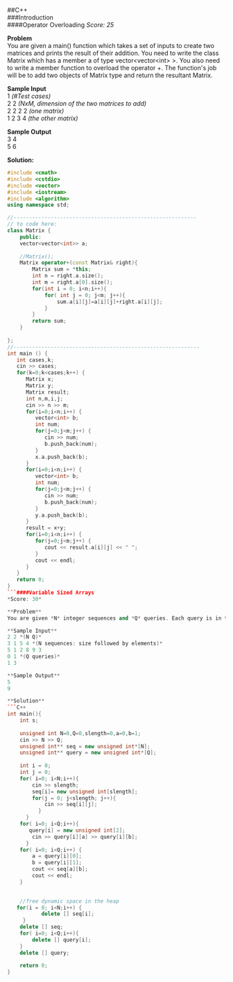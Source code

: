 ##C++   
###Introduction  
####Operator Overloading
*Score: 25*

**Problem**  
You are given a main() function which takes a set of inputs to create two matrices and prints the result of their addition. You need to write the class Matrix which has a member a of type vector\<vector\<int\> \>. You also need to write a member function to overload the operator +. The function's job will be to add two objects of Matrix type and return the resultant Matrix.  

**Sample Input**  
1 	*(#Test cases)*  
2 2 	*(NxM, dimension of the two matrices to add)*  
2 2 2 2 *(one matrix)*	
1 2 3 4 *(the other matrix)* 

**Sample Output**  
3 4  
5 6  

**Solution:**  
```C++
#include <cmath>
#include <cstdio>
#include <vector>
#include <iostream>
#include <algorithm>
using namespace std;

//-----------------------------------------------------------
// to code here:
class Matrix {
    public:
    vector<vector<int>> a;
    
    //Matrix();
    Matrix operator+(const Matrix& right){
        Matrix sum = *this;
        int n = right.a.size();
        int m = right.a[0].size();
        for(int i = 0; i<n;i++){
            for( int j = 0; j<m; j++){
                sum.a[i][j]=a[i][j]+right.a[i][j];
            }
        }
        return sum;
    }
    
};
//------------------------------------------------------------
int main () {
   int cases,k;
   cin >> cases;
   for(k=0;k<cases;k++) {
      Matrix x;
      Matrix y;
      Matrix result;
      int n,m,i,j;
      cin >> n >> m;
      for(i=0;i<n;i++) {
         vector<int> b;
         int num;
         for(j=0;j<m;j++) {
            cin >> num;
            b.push_back(num);
         }
         x.a.push_back(b);
      }
      for(i=0;i<n;i++) {
         vector<int> b;
         int num;
         for(j=0;j<m;j++) {
            cin >> num;
            b.push_back(num);
         }
         y.a.push_back(b);
      }
      result = x+y;
      for(i=0;i<n;i++) {
         for(j=0;j<m;j++) {
            cout << result.a[i][j] << " ";
         }
         cout << endl;
      }
   }  
   return 0;
}
```####Variable Sized Arrays
*Score: 30*  

**Problem**  
You are given *N* integer sequences and *Q* queries. Each query is in the following format: "*a* *b*" where *a* denotes the index of the sequence, and *b* denotes the index of the element in that sequence. Your task is to find the value of the element described in each query.  

**Sample Input**  
2 2 *(N Q)*  
3 1 5 4 *(N sequences: size followed by elements)*  
5 1 2 8 9 3  
0 1 *(Q queries)*  
1 3  

**Sample Output**  
5  
9  

**Solution**  
```C++
int main(){
    int s;
    
    unsigned int N=0,Q=0,slength=0,a=0,b=1;
    cin >> N >> Q;
    unsigned int** seq = new unsigned int*[N];
    unsigned int** query = new unsigned int*[Q];
       
    int i = 0;
    int j = 0;
    for( i=0; i<N;i++){
        cin >> slength;
        seq[i]= new unsigned int[slength];
        for(j = 0; j<slength; j++){
            cin >> seq[i][j];
          }
      }
    for( i=0; i<Q;i++){
       query[i] = new unsigned int[2];
        cin >> query[i][a] >> query[i][b];
      }
    for( i=0; i<Q;i++) {
        a = query[i][0];
        b = query[i][1];
        cout << seq[a][b];
        cout << endl;
    }
  

    //free dynamic space in the heap
   for(i = 0; i<N;i++) {
           delete [] seq[i];
     }
    delete [] seq;
    for( i=0; i<Q;i++){
        delete [] query[i];
    }
    delete [] query;
      
	return 0;
}
```